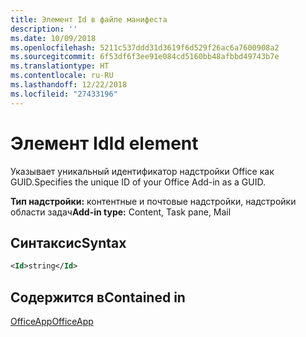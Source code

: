 ```yaml
---
title: Элемент Id в файле манифеста
description: ''
ms.date: 10/09/2018
ms.openlocfilehash: 5211c537ddd31d3619f6d529f26ac6a7600908a2
ms.sourcegitcommit: 6f53df6f3ee91e084cd5160bb48afbbd49743b7e
ms.translationtype: HT
ms.contentlocale: ru-RU
ms.lasthandoff: 12/22/2018
ms.locfileid: "27433196"
---
```

# <a name="id-element"></a><span data-ttu-id="3ca7d-102">Элемент Id</span><span class="sxs-lookup"><span data-stu-id="3ca7d-102">Id element</span></span>

<span data-ttu-id="3ca7d-103">Указывает уникальный идентификатор надстройки Office как GUID.</span><span class="sxs-lookup"><span data-stu-id="3ca7d-103">Specifies the unique ID of your Office Add-in as a GUID.</span></span>

<span data-ttu-id="3ca7d-104">**Тип надстройки:** контентные и почтовые надстройки, надстройки области задач</span><span class="sxs-lookup"><span data-stu-id="3ca7d-104">**Add-in type:** Content, Task pane, Mail</span></span>

## <a name="syntax"></a><span data-ttu-id="3ca7d-105">Синтаксис</span><span class="sxs-lookup"><span data-stu-id="3ca7d-105">Syntax</span></span>

```XML
<Id>string</Id>
```

## <a name="contained-in"></a><span data-ttu-id="3ca7d-106">Содержится в</span><span class="sxs-lookup"><span data-stu-id="3ca7d-106">Contained in</span></span>

[<span data-ttu-id="3ca7d-107">OfficeApp</span><span class="sxs-lookup"><span data-stu-id="3ca7d-107">OfficeApp</span></span>](officeapp.md)

